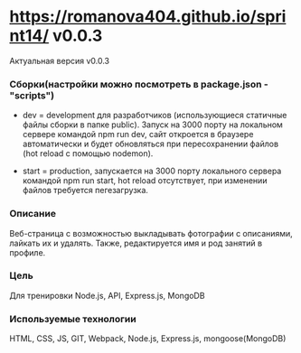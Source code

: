# https://romanova404.github.io/sprint14/ v0.0.3
Актуальная версия v0.0.3

### Сборки(настройки можно посмотреть в package.json - "scripts")

- dev = development для разработчиков (использующиеся статичные файлы сборки в папке public). 
Запуск на 3000 порту на локальном сервере командой npm run dev, сайт откроется в браузере автоматически и будет обновляться при пересохранении файлов (hot reload с помощью nodemon).

- start = production, запускается на 3000 порту локального сервера командой npm run start, hot reload отсутствует, при изменении файлов требуется пегезагрузка.

### Описание
Веб-страница с возможностью выкладывать фотографии с описаниями, лайкать их и удалять. Также, редактируется имя и род занятий в профиле.

### Цель
Для тренировки Node.js, API, Express.js, MongoDB

### Используемые технологии
HTML, CSS, JS, GIT, Webpack, Node.js, Express.js, mongoose(MongoDB)
